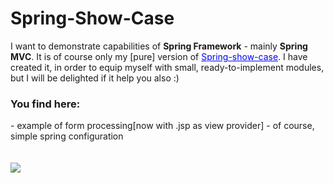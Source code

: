 <h1>Spring-Show-Case</h1>

I want to demonstrate capabilities of <b>Spring Framework</b> - mainly <b>Spring MVC</b>. It is of course only my [pure] version of <a href="https://github.com/spring-projects/spring-mvc-showcase" style="color:blue">Spring-show-case</a>.
I have created it, in order to equip myself with small, ready-to-implement modules, but I will be delighted if it help you 
also :)

<h3>You find here:</h3>
 - example of form processing[now with .jsp as view provider]
 - of course, simple spring configuration 
 



<br/>
<br/>
<br/>
<a href="http://spring.io/"><img src='http://www.jorambarrez.be/blog/wp-content/oss-logo-spring.png'></a>

